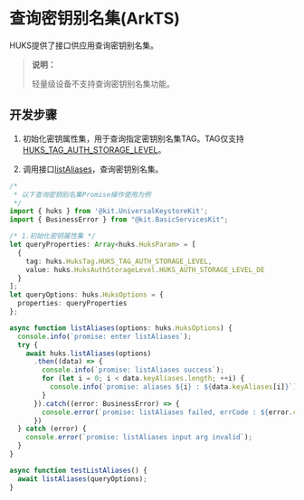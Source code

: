 # 查询密钥别名集(ArkTS)

<!--Kit: Universal Keystore Kit-->
<!--Subsystem: Security-->
<!--Owner: @wutiantian-gitee-->
<!--Designer: @HighLowWorld-->
<!--Tester: @wxy1234564846-->
<!--Adviser: @zengyawen-->

HUKS提供了接口供应用查询密钥别名集。

>**说明：**
> <!--RP1-->轻量级设备<!--RP1End-->不支持查询密钥别名集功能。

## 开发步骤

1. 初始化密钥属性集，用于查询指定密钥别名集TAG。TAG仅支持[HUKS_TAG_AUTH_STORAGE_LEVEL](../../reference/apis-universal-keystore-kit/capi-native-huks-type-h.md#oh_huks_authstoragelevel)。

2. 调用接口[listAliases](../../reference/apis-universal-keystore-kit/js-apis-huks.md#hukslistaliases12)，查询密钥别名集。

```ts
/*
 * 以下查询密钥别名集Promise操作使用为例
 */
import { huks } from '@kit.UniversalKeystoreKit';
import { BusinessError } from "@kit.BasicServicesKit";

/* 1.初始化密钥属性集 */
let queryProperties: Array<huks.HuksParam> = [
  {
    tag: huks.HuksTag.HUKS_TAG_AUTH_STORAGE_LEVEL,
    value: huks.HuksAuthStorageLevel.HUKS_AUTH_STORAGE_LEVEL_DE
  }
];
let queryOptions: huks.HuksOptions = {
  properties: queryProperties
};

async function listAliases(options: huks.HuksOptions) {
  console.info(`promise: enter listAliases`);
  try {
    await huks.listAliases(options)
      .then((data) => {
        console.info(`promise: listAliases success`);
        for (let i = 0; i < data.keyAliases.length; ++i) {
          console.info(`promise: aliases ${i} : ${data.keyAliases[i]}`);
        }
      }).catch((error: BusinessError) => {
        console.error(`promise: listAliases failed, errCode : ${error.code}, errMsg : ${error.message}`);
      })
  } catch (error) {
    console.error(`promise: listAliases input arg invalid`);
  }
}

async function testListAliases() {
  await listAliases(queryOptions);
}
```